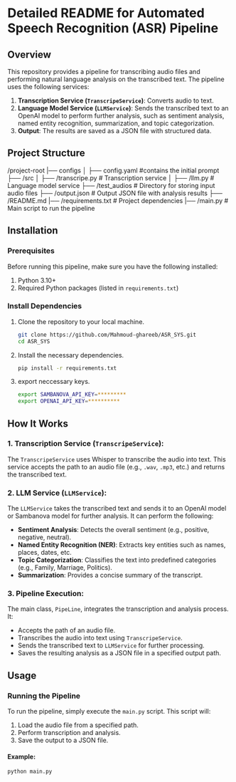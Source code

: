# Detailed README for Automated Speech Recognition (ASR) Pipeline

## Overview

This repository provides a pipeline for transcribing audio files and performing natural language analysis on the transcribed text. The pipeline uses the following services:

1. **Transcription Service (`TranscripeService`)**: Converts audio to text.
2. **Language Model Service (`LLMService`)**: Sends the transcribed text to an OpenAI model to perform further analysis, such as sentiment analysis, named entity recognition, summarization, and topic categorization.
3. **Output**: The results are saved as a JSON file with structured data.

## Project Structure

/project-root 
    |── configs
    │ ├── config.yaml #contains the initial prompt
    ├── /src 
    │ ├── /transcripe.py # Transcription service 
    │ ├── /llm.py # Language model service 
    ├── /test_audios # Directory for storing input audio files 
    ├── /output.json # Output JSON file with analysis results 
    ├── /README.md
    |── /requirements.txt # Project dependencies 
    |── /main.py # Main script to run the pipeline


## Installation

### Prerequisites

Before running this pipeline, make sure you have the following installed:

1. Python 3.10+ 
2. Required Python packages (listed in `requirements.txt`)

### Install Dependencies

1. Clone the repository to your local machine.

    ```bash
    git clone https://github.com/Mahmoud-ghareeb/ASR_SYS.git
    cd ASR_SYS
    ```

2. Install the necessary dependencies.

    ```bash
    pip install -r requirements.txt
    ```
3. export neccessary keys.
    ```bash
    export SAMBANOVA_API_KEY=*********
    export OPENAI_API_KEY=**********
    ```

## How It Works

### 1. **Transcription Service (`TranscripeService`)**:
The `TranscripeService` uses Whisper to transcribe the audio into text. This service accepts the path to an audio file (e.g., `.wav`, `.mp3`, etc.) and returns the transcribed text.

### 2. **LLM Service (`LLMService`)**:
The `LLMService` takes the transcribed text and sends it to an OpenAI model or Sambanova model for further analysis. It can perform the following:

- **Sentiment Analysis**: Detects the overall sentiment (e.g., positive, negative, neutral).
- **Named Entity Recognition (NER)**: Extracts key entities such as names, places, dates, etc.
- **Topic Categorization**: Classifies the text into predefined categories (e.g., Family, Marriage, Politics).
- **Summarization**: Provides a concise summary of the transcript.

### 3. **Pipeline Execution**:
The main class, `PipeLine`, integrates the transcription and analysis process. It:

- Accepts the path of an audio file.
- Transcribes the audio into text using `TranscripeService`.
- Sends the transcribed text to `LLMService` for further processing.
- Saves the resulting analysis as a JSON file in a specified output path.

## Usage

### Running the Pipeline

To run the pipeline, simply execute the `main.py` script. This script will:

1. Load the audio file from a specified path.
2. Perform transcription and analysis.
3. Save the output to a JSON file.

#### Example:

```bash
python main.py
```
